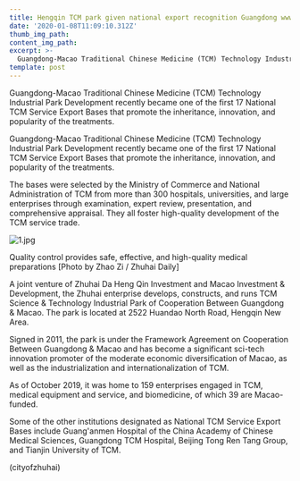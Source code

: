 ```yaml
---
title: Hengqin TCM park given national export recognition Guangdong www newsgd com
date: '2020-01-08T11:09:10.312Z'
thumb_img_path: 
content_img_path: 
excerpt: >-
  Guangdong-Macao Traditional Chinese Medicine (TCM) Technology Industrial Park Development recently became one of the first 17 National TCM Service Export Bases that promote the inheritance, innovation, and popularity of the treatments.
template: post
---
```




Guangdong-Macao Traditional Chinese Medicine (TCM) Technology Industrial Park Development recently became one of the first 17 National TCM Service Export Bases that promote the inheritance, innovation, and popularity of the treatments.



Guangdong-Macao Traditional Chinese Medicine (TCM) Technology Industrial Park Development recently became one of the first 17 National TCM Service Export Bases that promote the inheritance, innovation, and popularity of the treatments.

The bases were selected by the Ministry of Commerce and National Administration of TCM from more than 300 hospitals, universities, and large enterprises through examination, expert review, presentation, and comprehensive appraisal. They all foster high-quality development of the TCM service trade.

![1.jpg](http://www.newsgd.com/news/images/attachement/jpg/site26/20200107/d8cb8a4765ee1f7e2a2513.jpg)

Quality control provides safe, effective, and high-quality medical preparations [Photo by Zhao Zi / Zhuhai Daily]

A joint venture of Zhuhai Da Heng Qin Investment and Macao Investment & Development, the Zhuhai enterprise develops, constructs, and runs TCM Science & Technology Industrial Park of Cooperation Between Guangdong & Macao. The park is located at 2522 Huandao North Road, Hengqin New Area.

Signed in 2011, the park is under the Framework Agreement on Cooperation Between Guangdong & Macao and has become a significant sci-tech innovation promoter of the moderate economic diversification of Macao, as well as the industrialization and internationalization of TCM.

As of October 2019, it was home to 159 enterprises engaged in TCM, medical equipment and service, and biomedicine, of which 39 are Macao-funded.

Some of the other institutions designated as National TCM Service Export Bases include Guang'anmen Hospital of the China Academy of Chinese Medical Sciences, Guangdong TCM Hospital, Beijing Tong Ren Tang Group, and Tianjin University of TCM.

(cityofzhuhai)


